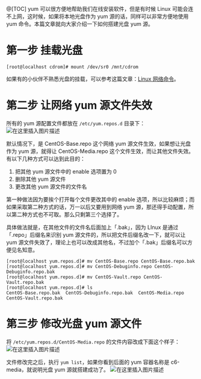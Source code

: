 @[TOC]
yum 可以很方便地帮助我们在线安装软件，但是有时候 Linux 可能会连不上网，这时候，如果将本地光盘作为 yum 源的话，同样可以非常方便地使用 yum 命令。本篇文章就向大家介绍一下如何搭建光盘 yum 源。

# 第一步 挂载光盘

```shell
[root@localhost cdrom]# mount /dev/sr0 /mnt/cdrom
```

如果有的小伙伴不熟悉光盘的挂载，可以参考这篇文章：[Linux 网络命令](https://blog.csdn.net/young2415/article/details/89415750#10_mount_124)。

# 第二步 让网络 yum 源文件失效

所有的 yum 源配置文件都放在 `/etc/yum.repos.d` 目录下：
![在这里插入图片描述](https://img-blog.csdnimg.cn/20190501214308340.png)

默认情况下，是 CentOS-Base.repo 这个网络 yum 源文件生效，如果想让光盘作为 yum 源，就得让 CentOS-Media.repo 这个文件生效，而让其他文件失效。有以下几种方式可以达到此目的：

1. 把其他 yum 源文件中的 enable 选项置为 0
2. 删除其他 yum 源文件
3. 更改其他 yum 源文件的文件名

第一种做法因为要挨个打开每个文件更改其中的 enable 选项，所以比较麻烦；而如果采取第二种方式的话，万一以后又要用到网络 yum 源，那还得手动配置，所以第二种方式也不可取。那么只剩第三个选择了。

具体做法就是，在其他文件的文件名后面加上「.bak」，因为 LInux 是通过「.repo」后缀名来识别 yum 源文件的，所以把文件后缀名改一下，就可以让 yum 源文件失效了，理论上也可以改成其他名，不过加个「.bak」后缀名可以方便见名知意。

```shell
[root@localhost yum.repos.d]# mv CentOS-Base.repo CentOS-Base.repo.bak
[root@localhost yum.repos.d]# mv CentOS-Debuginfo.repo CentOS-Debuginfo.repo.bak
[root@localhost yum.repos.d]# mv CentOS-Vault.repo CentOS-Vault.repo.bak             
[root@localhost yum.repos.d]# ls
CentOS-Base.repo.bak  CentOS-Debuginfo.repo.bak  CentOS-Media.repo  CentOS-Vault.repo.bak
```

# 第三步 修改光盘 yum 源文件

将 `/etc/yum.repos.d/CentOS-Media.repo` 的文件内容改成下面这个样子：
![在这里插入图片描述](https://img-blog.csdnimg.cn/20190501214352161.png?x-oss-process=image/watermark,type_ZmFuZ3poZW5naGVpdGk,shadow_10,text_aHR0cHM6Ly9ibG9nLmNzZG4ubmV0L3lvdW5nMjQxNQ==,size_16,color_FFFFFF,t_70)

文件修改完之后，执行 `yum list`，如果你看到后面的 yum 容器名称是 c6-media，就说明光盘 yum 源就搭建成功了。
![在这里插入图片描述](https://img-blog.csdnimg.cn/20190501214408105.png?x-oss-process=image/watermark,type_ZmFuZ3poZW5naGVpdGk,shadow_10,text_aHR0cHM6Ly9ibG9nLmNzZG4ubmV0L3lvdW5nMjQxNQ==,size_16,color_FFFFFF,t_70)
